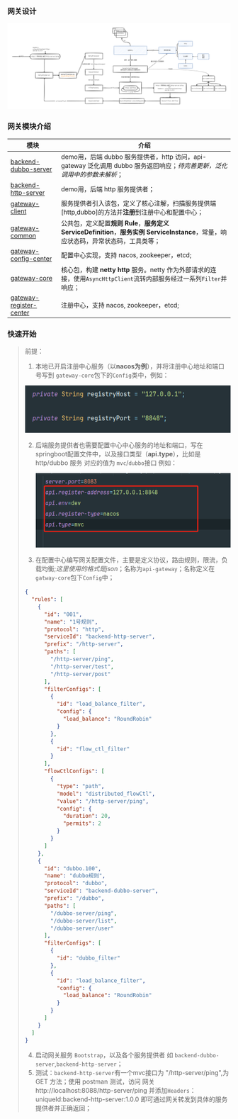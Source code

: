 ### 网关设计

![gateway](./assets/gateway.png)

### 网关模块介绍

| 模块                                                         | 介绍                                                         |
| ------------------------------------------------------------ | ------------------------------------------------------------ |
| [backend-dubbo-server](https://github.com/guohaichen/api-gateway/tree/main/backend-dubbo-server) | demo用，后端 dubbo 服务提供者，http 访问，api-gateway 泛化调用 dubbo 服务返回响应；*待完善更新，泛化调用中的参数未解析*； |
| [backend-http-server](https://github.com/guohaichen/api-gateway/tree/main/backend-http-server) | demo用，后端 http 服务提供者；                               |
| [gateway-client](https://github.com/guohaichen/api-gateway/tree/main/gateway-client) | 服务提供者引入该包，定义了核心注解，扫描服务提供端[http,dubbo]的方法并**注册**到注册中心和配置中心； |
| [gateway-common](https://github.com/guohaichen/api-gateway/tree/main/gateway-common) | 公共包，定义配置**规则 Rule**，**服务定义 ServiceDefinition**，**服务实例 ServiceInstance**，常量，响应状态码，异常状态码，工具类等； |
| [gateway-config-center](https://github.com/guohaichen/api-gateway/tree/main/gateway-config-center) | 配置中心实现，支持 nacos, zookeeper，etcd;                   |
| [gateway-core](https://github.com/guohaichen/api-gateway/tree/main/gateway-core) | 核心包，构建 **netty http** 服务。netty 作为外部请求的连接，使用`AsyncHttpClient`流转内部服务经过一系列`Filter`并响应； |
| [gateway-register-center](https://github.com/guohaichen/api-gateway/tree/main/gateway-register-center) | 注册中心，支持 nacos, zookeeper，etcd;                       |

### 快速开始

> 前提：
>
> 1. 本地已开启注册中心服务（以**nacos为例**），并将注册中心地址和端口号写到 `gateway-core`包下的`Config`类中，例如：
>
>     
>
> ![image-20240305160205260](./assets/image-20240305160205260.png)
>
> 2. 后端服务提供者也需要配置中心中心服务的地址和端口，写在springboot配置文件中，以及接口类型（**api.type**），比如是 http/dubbo 服务 对应的值为 `mvc`/`dubbo`接口 例如：
>
>     ![image-20240305161616981](./assets/image-20240305161616981.png)
>
> 3. 在配置中心编写网关配置文件，主要是定义协议，路由规则，限流，负载均衡;*这里使用的格式是json*；名称为`api-gateway`；名称定义在`gatway-core`包下`Config`中；
>
> ```json
> {
>   "rules": [
>     {
>       "id": "001",
>       "name": "1号规则",
>       "protocol": "http",
>       "serviceId": "backend-http-server",
>       "prefix": "/http-server",
>       "paths": [
>         "/http-server/ping",
>         "/http-server/test",
>         "/http-server/post"
>       ],
>       "filterConfigs": [
>         {
>           "id": "load_balance_filter",
>           "config": {
>             "load_balance": "RoundRobin"
>           }
>         },
>         {
>           "id": "flow_ctl_filter"
>         }
>       ],
>       "flowCtlConfigs": [
>         {
>           "type": "path",
>           "model": "distributed_flowCtl",
>           "value": "/http-server/ping",
>           "config": {
>             "duration": 20,
>             "permits": 2
>           }
>         }
>       ]
>     },
>     {
>       "id": "dubbo.100",
>       "name": "dubbo规则",
>       "protocol": "dubbo",
>       "serviceId": "backend-dubbo-server",
>       "prefix": "/dubbo",
>       "paths": [
>         "/dubbo-server/ping",
>         "/dubbo-server/list",
>         "/dubbo-server/user"
>       ],
>       "filterConfigs": [
>         {
>           "id": "dubbo_filter"
>         },
>         {
>           "id": "load_balance_filter",
>           "config": {
>             "load_balance": "RoundRobin"
>           }
>         }
>       ]
>     }
>   ]
> }
> ```
>
> 4. 启动网关服务 `Bootstrap`，以及各个服务提供者 如 `backend-dubbo-server`,`backend-http-server`；
> 5. 测试：`backend-http-server`有一个mvc接口为 "/http-server/ping",为 GET 方法；使用 postman 测试，访问 网关 http://localhost:8088/http-server/ping 并添加`Headers`： uniqueId:backend-http-server:1.0.0 即可通过网关转发到具体的服务提供者并正确返回；

